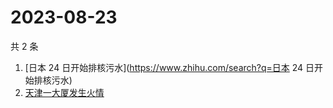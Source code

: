 # 2023-08-23

共 2 条

<!-- BEGIN ZHIHUSEARCH -->
<!-- 最后更新时间 Wed Aug 23 2023 04:10:10 GMT+0800 (China Standard Time) -->
1. [日本 24 日开始排核污水](https://www.zhihu.com/search?q=日本 24 日开始排核污水)
1. [天津一大厦发生火情](https://www.zhihu.com/search?q=天津一大厦发生火情)
<!-- END ZHIHUSEARCH -->
